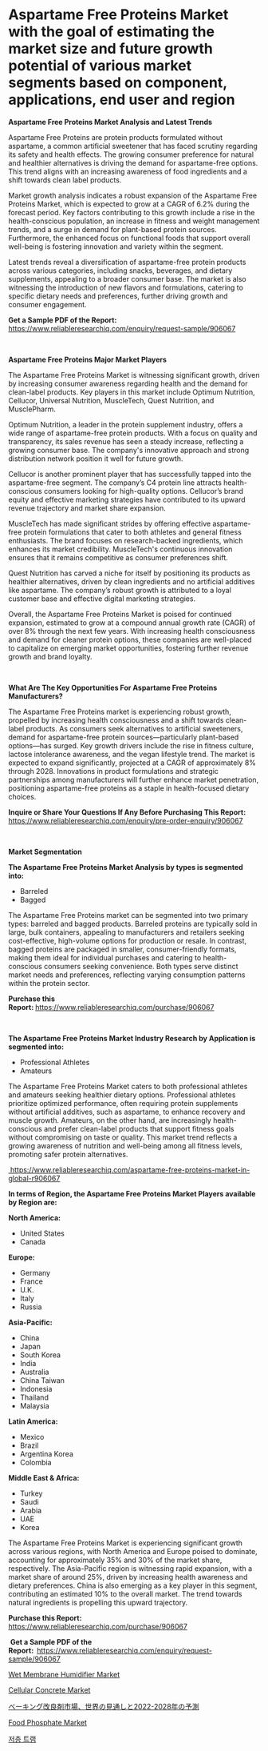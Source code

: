 <p><h1>Aspartame Free Proteins Market with the goal of estimating the market size and future growth potential of various market segments based on component, applications, end user and region</h1></p><p><strong>Aspartame Free Proteins Market Analysis and Latest Trends</strong></p>
<p><p>Aspartame Free Proteins are protein products formulated without aspartame, a common artificial sweetener that has faced scrutiny regarding its safety and health effects. The growing consumer preference for natural and healthier alternatives is driving the demand for aspartame-free options. This trend aligns with an increasing awareness of food ingredients and a shift towards clean label products. </p><p>Market growth analysis indicates a robust expansion of the Aspartame Free Proteins Market, which is expected to grow at a CAGR of 6.2% during the forecast period. Key factors contributing to this growth include a rise in the health-conscious population, an increase in fitness and weight management trends, and a surge in demand for plant-based protein sources. Furthermore, the enhanced focus on functional foods that support overall well-being is fostering innovation and variety within the segment. </p><p>Latest trends reveal a diversification of aspartame-free protein products across various categories, including snacks, beverages, and dietary supplements, appealing to a broader consumer base. The market is also witnessing the introduction of new flavors and formulations, catering to specific dietary needs and preferences, further driving growth and consumer engagement.</p></p>
<p><strong>Get a Sample PDF of the Report:&nbsp;</strong> <a href="https://www.reliableresearchiq.com/enquiry/request-sample/906067">https://www.reliableresearchiq.com/enquiry/request-sample/906067</a></p>
<p>&nbsp;</p>
<p><strong>Aspartame Free Proteins Major Market Players</strong></p>
<p><p>The Aspartame Free Proteins Market is witnessing significant growth, driven by increasing consumer awareness regarding health and the demand for clean-label products. Key players in this market include Optimum Nutrition, Cellucor, Universal Nutrition, MuscleTech, Quest Nutrition, and MusclePharm.</p><p>Optimum Nutrition, a leader in the protein supplement industry, offers a wide range of aspartame-free protein products. With a focus on quality and transparency, its sales revenue has seen a steady increase, reflecting a growing consumer base. The company's innovative approach and strong distribution network position it well for future growth.</p><p>Cellucor is another prominent player that has successfully tapped into the aspartame-free segment. The company’s C4 protein line attracts health-conscious consumers looking for high-quality options. Cellucor’s brand equity and effective marketing strategies have contributed to its upward revenue trajectory and market share expansion.</p><p>MuscleTech has made significant strides by offering effective aspartame-free protein formulations that cater to both athletes and general fitness enthusiasts. The brand focuses on research-backed ingredients, which enhances its market credibility. MuscleTech's continuous innovation ensures that it remains competitive as consumer preferences shift.</p><p>Quest Nutrition has carved a niche for itself by positioning its products as healthier alternatives, driven by clean ingredients and no artificial additives like aspartame. The company’s robust growth is attributed to a loyal customer base and effective digital marketing strategies.</p><p>Overall, the Aspartame Free Proteins Market is poised for continued expansion, estimated to grow at a compound annual growth rate (CAGR) of over 8% through the next few years. With increasing health consciousness and demand for cleaner protein options, these companies are well-placed to capitalize on emerging market opportunities, fostering further revenue growth and brand loyalty.</p></p>
<p>&nbsp;</p>
<p><strong>What Are The Key Opportunities For Aspartame Free Proteins Manufacturers?</strong></p>
<p><p>The Aspartame Free Proteins market is experiencing robust growth, propelled by increasing health consciousness and a shift towards clean-label products. As consumers seek alternatives to artificial sweeteners, demand for aspartame-free protein sources—particularly plant-based options—has surged. Key growth drivers include the rise in fitness culture, lactose intolerance awareness, and the vegan lifestyle trend. The market is expected to expand significantly, projected at a CAGR of approximately 8% through 2028. Innovations in product formulations and strategic partnerships among manufacturers will further enhance market penetration, positioning aspartame-free proteins as a staple in health-focused dietary choices.</p></p>
<p><strong>Inquire or Share Your Questions If Any Before Purchasing This Report:</strong> <a href="https://www.reliableresearchiq.com/enquiry/pre-order-enquiry/906067">https://www.reliableresearchiq.com/enquiry/pre-order-enquiry/906067</a></p>
<p>&nbsp;</p>
<p><strong>Market Segmentation</strong></p>
<p><strong>The Aspartame Free Proteins Market Analysis by types is segmented into:</strong></p>
<p><ul><li>Barreled</li><li>Bagged</li></ul></p>
<p><p>The Aspartame Free Proteins market can be segmented into two primary types: barreled and bagged products. Barreled proteins are typically sold in large, bulk containers, appealing to manufacturers and retailers seeking cost-effective, high-volume options for production or resale. In contrast, bagged proteins are packaged in smaller, consumer-friendly formats, making them ideal for individual purchases and catering to health-conscious consumers seeking convenience. Both types serve distinct market needs and preferences, reflecting varying consumption patterns within the protein sector.</p></p>
<p><strong>Purchase this Report:&nbsp;</strong><a href="https://www.reliableresearchiq.com/purchase/906067">https://www.reliableresearchiq.com/purchase/906067</a></p>
<p>&nbsp;</p>
<p><strong>The Aspartame Free Proteins Market Industry Research by Application is segmented into:</strong></p>
<p><ul><li>Professional Athletes</li><li>Amateurs</li></ul></p>
<p><p>The Aspartame Free Proteins Market caters to both professional athletes and amateurs seeking healthier dietary options. Professional athletes prioritize optimized performance, often requiring protein supplements without artificial additives, such as aspartame, to enhance recovery and muscle growth. Amateurs, on the other hand, are increasingly health-conscious and prefer clean-label products that support fitness goals without compromising on taste or quality. This market trend reflects a growing awareness of nutrition and well-being among all fitness levels, promoting safer protein alternatives.</p></p>
<p><a href="https://www.reliableresearchiq.com/aspartame-free-proteins-market-in-global-r906067">&nbsp;https://www.reliableresearchiq.com/aspartame-free-proteins-market-in-global-r906067</a></p>
<p><strong>In terms of Region, the Aspartame Free Proteins Market Players available by Region are:</strong></p>
<p>
    <p> <strong> North America: </strong>
        <ul>
            <li>United States</li>
            <li>Canada</li>
        </ul>
        </p> 
    <p> <strong> Europe: </strong>
        <ul>
            <li>Germany</li>
            <li>France</li>
            <li>U.K.</li>
            <li>Italy</li>
            <li>Russia</li>
        </ul>
        </p> 
    <p> <strong> Asia-Pacific: </strong>
        <ul>
            <li>China</li>
            <li>Japan</li>
            <li>South Korea</li>
            <li>India</li>
            <li>Australia</li>
            <li>China Taiwan</li>
            <li>Indonesia</li>
            <li>Thailand</li>
            <li>Malaysia</li>
        </ul>
        </p> 
    <p> <strong> Latin America: </strong>
        <ul>
            <li>Mexico</li>
            <li>Brazil</li>
            <li>Argentina Korea</li>
            <li>Colombia</li>
        </ul>
        </p> 
    <p> <strong> Middle East & Africa: </strong>
        <ul>
            <li>Turkey</li>
            <li>Saudi</li>
            <li>Arabia</li>
            <li>UAE</li>
            <li>Korea</li>
        </ul>
    </p>
    </p>
<p><p>The Aspartame Free Proteins Market is experiencing significant growth across various regions, with North America and Europe poised to dominate, accounting for approximately 35% and 30% of the market share, respectively. The Asia-Pacific region is witnessing rapid expansion, with a market share of around 25%, driven by increasing health awareness and dietary preferences. China is also emerging as a key player in this segment, contributing an estimated 10% to the overall market. The trend towards natural ingredients is propelling this upward trajectory.</p></p>
<p><strong>Purchase this Report: </strong><a href="https://www.reliableresearchiq.com/purchase/906067">https://www.reliableresearchiq.com/purchase/906067</a></p>
<p>&nbsp;<strong>Get a Sample PDF of the Report:&nbsp;&nbsp;</strong><a href="https://www.reliableresearchiq.com/enquiry/request-sample/906067">https://www.reliableresearchiq.com/enquiry/request-sample/906067</a></p>
<p><strong></strong></p>
<p><p><a href="https://medium.com/@dylanmarshall42/the-wet-membrane-humidifier-market-has-grown-significantly-as-a-result-of-several-important-087bf27f9d75">Wet Membrane Humidifier Market</a></p><p><a href="https://issuu.com/reportprime-2/docs/cellular-concrete-market-size-2030._aeaf08c939baa0">Cellular Concrete Market</a></p><p><a href="https://medium.com/@scotttyesha/baking-improvers-market-global-outlook-and-forecast-2022-2028-market-%E3%81%AF-%E3%82%B3%E3%82%B9%E3%83%88%E7%AE%A1%E7%90%86%E3%81%A8%E5%8A%B9%E7%8E%87%E5%90%91%E4%B8%8A%E3%82%92%E5%84%AA%E5%85%88%E3%81%97%E3%81%BE%E3%81%99-925006f2c6ed">ベーキング改良剤市場、世界の見通しと2022-2028年の予測</a></p><p><a href="https://www.linkedin.com/pulse/food-phosphate-market-outlook-forecast-from-2024-2031-lbxqe?trackingId=%2F9HsTIBJR7KYbIMDZ5af3Q%3D%3D">Food Phosphate Market</a></p><p><a href="https://medium.com/@percymckty3ytenzie89676/low-floor-tram-market-%EC%9D%98-%EA%B8%80%EB%A1%9C%EB%B2%8C-%EC%8B%9C%EC%9E%A5-%EA%B0%9C%EC%9A%94%EB%8A%94-%EC%A0%84-%EC%84%B8%EA%B3%84-%EB%B0%8F-%EC%A3%BC%EC%9A%94-%EC%8B%9C%EC%9E%A5%EC%9D%98-%EC%82%B0%EC%97%85%EC%97%90-%EC%98%81%ED%96%A5%EC%9D%84-%EB%AF%B8%EC%B9%98%EB%8A%94-%EC%A3%BC%EC%9A%94-%ED%8A%B8%EB%A0%8C%EB%93%9C%EC%97%90-%EB%8C%80%ED%95%9C-%EB%8F%85%ED%8A%B9%ED%95%9C-%EA%B4%80%EC%A0%90%EC%9D%84-%EC%A0%9C%EA%B3%B5%ED%95%A9%EB%8B%88%EB%8B%A4-2e6f930c7914">저층 트램</a></p></p>